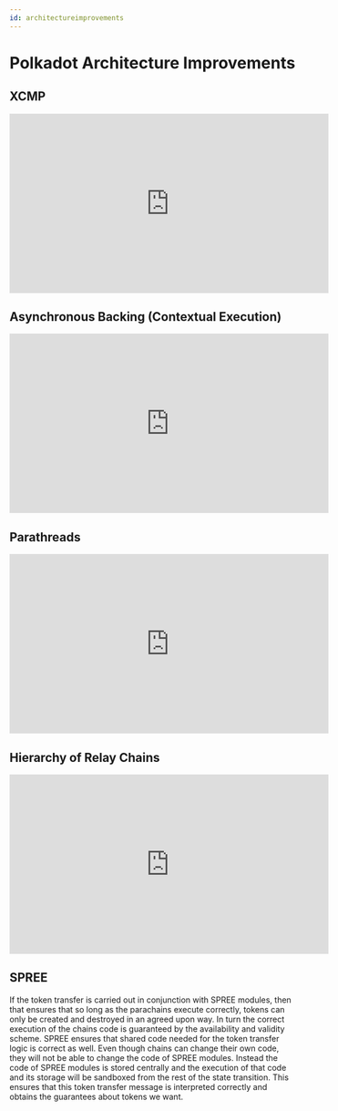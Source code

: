 ```yaml
---
id: architectureimprovements
---
```


# Polkadot Architecture Improvements

## XCMP

<iframe width="560" height="315" src="https://www.youtube.com/embed/S8RPIXLwvFA" title="YouTube video player" frameborder="0" allow="accelerometer; autoplay; clipboard-write; encrypted-media; gyroscope; picture-in-picture" allowfullscreen></iframe>

## Asynchronous Backing (Contextual Execution)

<iframe width="560" height="315" src="https://www.youtube.com/embed/7i_v7CZmra4" title="YouTube video player" frameborder="0" allow="accelerometer; autoplay; clipboard-write; encrypted-media; gyroscope; picture-in-picture" allowfullscreen></iframe>

## Parathreads

<iframe width="560" height="315" src="https://www.youtube.com/embed/fjRMw3f5gGg" title="YouTube video player" frameborder="0" allow="accelerometer; autoplay; clipboard-write; encrypted-media; gyroscope; picture-in-picture" allowfullscreen></iframe>

## Hierarchy of Relay Chains

<iframe width="560" height="315" src="https://www.youtube.com/embed/rifdw-TIlJg" title="YouTube video player" frameborder="0" allow="accelerometer; autoplay; clipboard-write; encrypted-media; gyroscope; picture-in-picture" allowfullscreen></iframe>

## SPREE

If the token transfer is carried out in conjunction with SPREE modules, then that ensures that so
long as the parachains execute correctly, tokens can only be created and destroyed in an agreed upon
way. In turn the correct execution of the chains code is guaranteed by the availability and validity
scheme. SPREE ensures that shared code needed for the token transfer logic is correct as well. Even
though chains can change their own code, they will not be able to change the code of SPREE modules.
Instead the code of SPREE modules is stored centrally and the execution of that code and its storage
will be sandboxed from the rest of the state transition. This ensures that this token transfer
message is interpreted correctly and obtains the guarantees about tokens we want.
